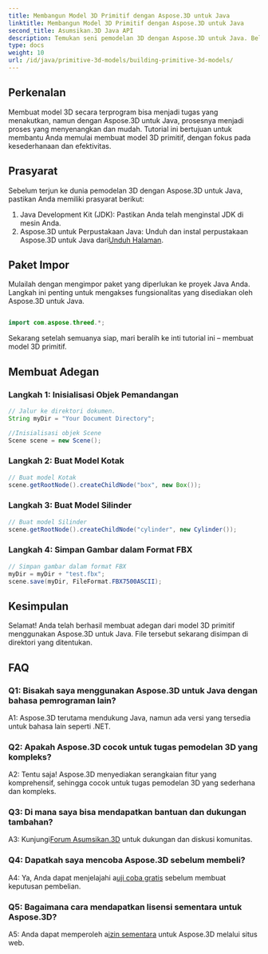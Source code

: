 ```yaml
---
title: Membangun Model 3D Primitif dengan Aspose.3D untuk Java
linktitle: Membangun Model 3D Primitif dengan Aspose.3D untuk Java
second_title: Asumsikan.3D Java API
description: Temukan seni pemodelan 3D dengan Aspose.3D untuk Java. Belajar membuat model 3D primitif dengan mudah dan bebaskan kreativitas Anda.
type: docs
weight: 10
url: /id/java/primitive-3d-models/building-primitive-3d-models/
---
```

## Perkenalan

Membuat model 3D secara terprogram bisa menjadi tugas yang menakutkan, namun dengan Aspose.3D untuk Java, prosesnya menjadi proses yang menyenangkan dan mudah. Tutorial ini bertujuan untuk membantu Anda memulai membuat model 3D primitif, dengan fokus pada kesederhanaan dan efektivitas.

## Prasyarat

Sebelum terjun ke dunia pemodelan 3D dengan Aspose.3D untuk Java, pastikan Anda memiliki prasyarat berikut:

1. Java Development Kit (JDK): Pastikan Anda telah menginstal JDK di mesin Anda.
2.  Aspose.3D untuk Perpustakaan Java: Unduh dan instal perpustakaan Aspose.3D untuk Java dari[Unduh Halaman](https://releases.aspose.com/3d/java/).

## Paket Impor

Mulailah dengan mengimpor paket yang diperlukan ke proyek Java Anda. Langkah ini penting untuk mengakses fungsionalitas yang disediakan oleh Aspose.3D untuk Java.

```java

import com.aspose.threed.*;
```

Sekarang setelah semuanya siap, mari beralih ke inti tutorial ini – membuat model 3D primitif.

## Membuat Adegan

### Langkah 1: Inisialisasi Objek Pemandangan

```java
// Jalur ke direktori dokumen.
String myDir = "Your Document Directory";

//Inisialisasi objek Scene
Scene scene = new Scene();
```

### Langkah 2: Buat Model Kotak

```java
// Buat model Kotak
scene.getRootNode().createChildNode("box", new Box());
```

### Langkah 3: Buat Model Silinder

```java
// Buat model Silinder
scene.getRootNode().createChildNode("cylinder", new Cylinder());
```

### Langkah 4: Simpan Gambar dalam Format FBX

```java
// Simpan gambar dalam format FBX
myDir = myDir + "test.fbx";
scene.save(myDir, FileFormat.FBX7500ASCII);
```

## Kesimpulan

Selamat! Anda telah berhasil membuat adegan dari model 3D primitif menggunakan Aspose.3D untuk Java. File tersebut sekarang disimpan di direktori yang ditentukan.

## FAQ

### Q1: Bisakah saya menggunakan Aspose.3D untuk Java dengan bahasa pemrograman lain?

A1: Aspose.3D terutama mendukung Java, namun ada versi yang tersedia untuk bahasa lain seperti .NET.

### Q2: Apakah Aspose.3D cocok untuk tugas pemodelan 3D yang kompleks?

A2: Tentu saja! Aspose.3D menyediakan serangkaian fitur yang komprehensif, sehingga cocok untuk tugas pemodelan 3D yang sederhana dan kompleks.

### Q3: Di mana saya bisa mendapatkan bantuan dan dukungan tambahan?

 A3: Kunjungi[Forum Asumsikan.3D](https://forum.aspose.com/c/3d/18) untuk dukungan dan diskusi komunitas.

### Q4: Dapatkah saya mencoba Aspose.3D sebelum membeli?

 A4: Ya, Anda dapat menjelajahi a[uji coba gratis](https://releases.aspose.com/) sebelum membuat keputusan pembelian.

### Q5: Bagaimana cara mendapatkan lisensi sementara untuk Aspose.3D?

 A5: Anda dapat memperoleh a[izin sementara](https://purchase.aspose.com/temporary-license/) untuk Aspose.3D melalui situs web.